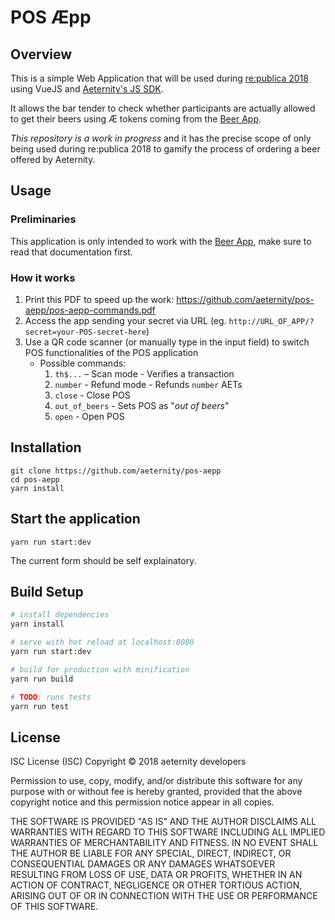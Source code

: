 # POS Æpp

## Overview

This is a simple Web Application that will be used during [re:publica 2018](https://re-publica.com/en) using VueJS and [Aeternity's JS SDK](https://github.com/aeternity/aepp-sdk-js).

It allows the bar tender to check whether participants are actually allowed to get their beers using Æ tokens coming from the [Beer App](https://github.com/aeternity/beer-aepp/).

*This repository is a work in progress* and it has the precise scope of only being used during re:publica 2018 to gamify the process of ordering a beer offered by Aeternity.

## Usage

### Preliminaries

This application is only intended to work with the [Beer App](https://github.com/aeternity/beer-aepp/), make sure to read that documentation first.


### How it works

1. Print this PDF to speed up the work:  https://github.com/aeternity/pos-aepp/pos-aepp-commands.pdf
2. Access the app sending your secret via URL (eg. `http://URL_OF_APP/?secret=your-POS-secret-here`)
3. Use a QR code scanner (or manually type in the input field) to switch POS functionalities of the POS application
   * Possible commands:
      1. `th$...` – Scan mode - Verifies a transaction
      2. `number` - Refund mode - Refunds `number` AETs
      3. `close` - Close POS
      4. `out_of_beers` - Sets POS as "_out of beers_"
      5. `open` - Open POS

## Installation

```
git clone https://github.com/aeternity/pos-aepp
cd pos-aepp
yarn install
```


## Start the application

```
yarn run start:dev
```

The current form should be self explainatory.

## Build Setup

``` bash
# install dependencies
yarn install

# serve with hot reload at localhost:8080
yarn run start:dev

# build for production with minification
yarn run build

# TODO: runs tests
yarn run test

```

## License

ISC License (ISC)
Copyright © 2018 aeternity developers

Permission to use, copy, modify, and/or distribute this software for any purpose
with or without fee is hereby granted, provided that the above copyright notice
and this permission notice appear in all copies.

THE SOFTWARE IS PROVIDED "AS IS" AND THE AUTHOR DISCLAIMS ALL WARRANTIES WITH
REGARD TO THIS SOFTWARE INCLUDING ALL IMPLIED WARRANTIES OF MERCHANTABILITY AND
FITNESS. IN NO EVENT SHALL THE AUTHOR BE LIABLE FOR ANY SPECIAL, DIRECT,
INDIRECT, OR CONSEQUENTIAL DAMAGES OR ANY DAMAGES WHATSOEVER RESULTING FROM LOSS
OF USE, DATA OR PROFITS, WHETHER IN AN ACTION OF CONTRACT, NEGLIGENCE OR OTHER
TORTIOUS ACTION, ARISING OUT OF OR IN CONNECTION WITH THE USE OR PERFORMANCE OF
THIS SOFTWARE.
